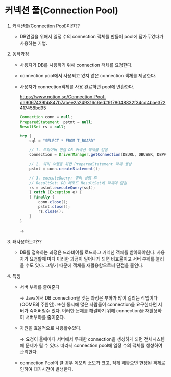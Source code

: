 # 커넥션 풀(Connection Pool)
1. 커넥션풀(Connection Pool)이란??
    - DB연결을 위해서 일정 수의 connection 객체를 만들어 pool에 담가두었다가 사용하는 기법.
    
2. 동작과정
    - 사용자가 DB를 사용하기 위해 connection 객체를 요청한다.
    - connection pool에서 사용되고 있지 않은 connection 객체를 제공한다.
    - 사용자가 connection객체를 사용 완료하면 pool에 반환한다.
        
       https://www.notion.so/Connection-Pool-da9067439bb847b7abee2a249316c6ed#9f78048832f34cd4bae372417458bd95
        
        ```java
        Connection conn = null;
        PreparedStatement  pstmt = null;
        ResultSet rs = null;
        
        try {
            sql = "SELECT * FROM T_BOARD"
        
            // 1. 드라이버 연결 DB 커넥션 객체를 얻음
            connection = DriverManager.getConnection(DBURL, DBUSER, DBPASSWORD);
        
            // 2. 쿼리 수행을 위한 PreparedStatement 객체 생성
            pstmt = conn.createStatement();
        
            // 3. executeQuery: 쿼리 실행 후
            // ResultSet: DB 레코드 ResultSet에 객체에 담김
            rs = pstmt.executeQuery(sql);
            } catch (Exception e) {
            } finally {
                conn.close();
                pstmt.close();
                rs.close();
            }
        }
        ```
        
        → 
        
3. 왜사용하는가??
    - DB를 접속하는 과정은 드라비어를 로드하고 커넥션 객체를 받아와야한다. 사용자가 요청할때 마다 이러한 과정이 일어나게 되면 비효율이고 서버 부하를 불러올 수도 있다. 그렇기 때문에 객체를 재활용함으로써 단점을 줄인다.
    
4. 특징 
    - 서버 부하를 줄여준다
        
        → Java에서 DB connection을 맺는 과정은 부하가 많이 걸리는 작업이다(OOME의 주원인). 또한 동시에 많은 사람들이 connection을 요구한다면 서버가 죽어버릴수 있다.  이러한 문제를 해결하기 위해 connection을 재활용하여 서버부하를 줄여준다.
        
    - 자원을 효율적으로 사용할수있다.
        
        → 요청이 올때마다 서버에서 무제한 connection을 생성하게 되면 전체시스템에 문제가 될 수 있다. 따라서 connection pool에 일정 수의 객체를 생성하여 관리한다.
        
    - connection Pool이 클 경우 메모리 소모가 크고, 적게 해놓으면 한정된 객체로 인하여 대기시간이 발생한다.
